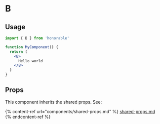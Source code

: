 # B

## Usage

```jsx
import { B } from 'honorable'

function MyComponent() {
  return (
    <B>
      Hello world
    </B>
  )
}
```

## Props

This component inherits the shared props. See:

{% content-ref url="components/shared-props.md" %}
[shared-props.md](components/shared-props.md)
{% endcontent-ref %}

